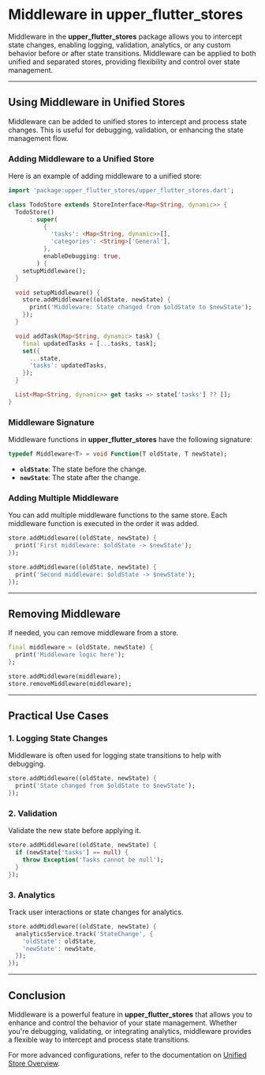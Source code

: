 # Middleware in **upper_flutter_stores**

Middleware in the **upper_flutter_stores** package allows you to intercept state changes, enabling logging, validation, analytics, or any custom behavior before or after state transitions. Middleware can be applied to both unified and separated stores, providing flexibility and control over state management.

---

## Using Middleware in Unified Stores

Middleware can be added to unified stores to intercept and process state changes. This is useful for debugging, validation, or enhancing the state management flow.

### Adding Middleware to a Unified Store

Here is an example of adding middleware to a unified store:

```dart
import 'package:upper_flutter_stores/upper_flutter_stores.dart';

class TodoStore extends StoreInterface<Map<String, dynamic>> {
  TodoStore()
      : super(
          {
            'tasks': <Map<String, dynamic>>[],
            'categories': <String>['General'],
          },
          enableDebugging: true,
        ) {
    setupMiddleware();
  }

  void setupMiddleware() {
    store.addMiddleware((oldState, newState) {
      print('Middleware: State changed from $oldState to $newState');
    });
  }

  void addTask(Map<String, dynamic> task) {
    final updatedTasks = [...tasks, task];
    set({
      ...state,
      'tasks': updatedTasks,
    });
  }

  List<Map<String, dynamic>> get tasks => state['tasks'] ?? [];
}
```

### Middleware Signature

Middleware functions in **upper_flutter_stores** have the following signature:

```dart
typedef Middleware<T> = void Function(T oldState, T newState);
```

- **`oldState`**: The state before the change.
- **`newState`**: The state after the change.

### Adding Multiple Middleware

You can add multiple middleware functions to the same store. Each middleware function is executed in the order it was added.

```dart
store.addMiddleware((oldState, newState) {
  print('First middleware: $oldState -> $newState');
});

store.addMiddleware((oldState, newState) {
  print('Second middleware: $oldState -> $newState');
});
```

---

## Removing Middleware

If needed, you can remove middleware from a store.

```dart
final middleware = (oldState, newState) {
  print('Middleware logic here');
};

store.addMiddleware(middleware);
store.removeMiddleware(middleware);
```

---

## Practical Use Cases

### 1. Logging State Changes
Middleware is often used for logging state transitions to help with debugging.

```dart
store.addMiddleware((oldState, newState) {
  print('State changed from $oldState to $newState');
});
```

### 2. Validation
Validate the new state before applying it.

```dart
store.addMiddleware((oldState, newState) {
  if (newState['tasks'] == null) {
    throw Exception('Tasks cannot be null');
  }
});
```

### 3. Analytics
Track user interactions or state changes for analytics.

```dart
store.addMiddleware((oldState, newState) {
  analyticsService.track('StateChange', {
    'oldState': oldState,
    'newState': newState,
  });
});
```

---

## Conclusion

Middleware is a powerful feature in **upper_flutter_stores** that allows you to enhance and control the behavior of your state management. Whether you're debugging, validating, or integrating analytics, middleware provides a flexible way to intercept and process state transitions.

For more advanced configurations, refer to the documentation on [Unified Store Overview](UNIFIED_STORE.md).
